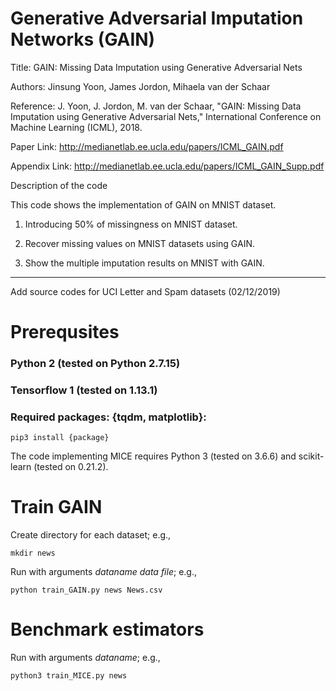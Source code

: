 # Generative Adversarial Imputation Networks (GAIN)
Title: GAIN: Missing Data Imputation using Generative Adversarial Nets

Authors: Jinsung Yoon, James Jordon, Mihaela van der Schaar

Reference: J. Yoon, J. Jordon, M. van der Schaar, "GAIN: Missing Data Imputation using Generative Adversarial Nets," International Conference on Machine Learning (ICML), 2018.

Paper Link: http://medianetlab.ee.ucla.edu/papers/ICML_GAIN.pdf

Appendix Link: http://medianetlab.ee.ucla.edu/papers/ICML_GAIN_Supp.pdf

Description of the code

This code shows the implementation of GAIN on MNIST dataset.

1. Introducing 50% of missingness on MNIST dataset.

2. Recover missing values on MNIST datasets using GAIN.

3. Show the multiple imputation results on MNIST with GAIN.

------------------------------------

Add source codes for UCI Letter and Spam datasets (02/12/2019)

# Prerequsites

### Python 2 (tested on Python 2.7.15)

### Tensorflow 1 (tested on 1.13.1)

### Required packages: {tqdm, matplotlib}:

```
pip3 install {package}
```

The code implementing MICE requires Python 3 (tested on 3.6.6) and scikit-learn (tested on 0.21.2).

# Train GAIN

Create directory for each dataset; e.g., 

```
mkdir news
```

Run with arguments *dataname* *data file*; e.g., 

```
python train_GAIN.py news News.csv
```
# Benchmark estimators

Run with arguments *dataname*; e.g., 

```
python3 train_MICE.py news
```